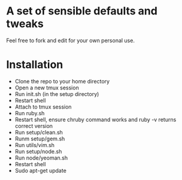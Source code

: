 # A set of sensible defaults and tweaks
Feel free to fork and edit for your own personal use.

# Installation
- Clone the repo to your home directory
- Open a new tmux session
- Run init.sh (in the setup directory)
- Restart shell
- Attach to tmux session
- Run ruby.sh
- Restart shell, ensure chruby command works and ruby -v returns correct version
- Run setup/clean.sh 
- Runm setup/gem.sh
- Run utils/vim.sh
- Run setup/node.sh
- Run node/yeoman.sh
- Restart shell
- Sudo apt-get update
